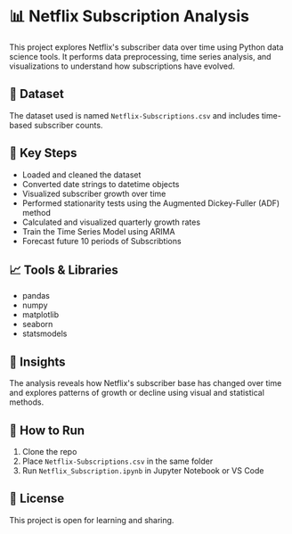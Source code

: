 # 📊 Netflix Subscription Analysis

This project explores Netflix's subscriber data over time using Python data science tools. It performs data preprocessing, time series analysis, and visualizations to understand how subscriptions have evolved.

## 📁 Dataset

The dataset used is named `Netflix-Subscriptions.csv` and includes time-based subscriber counts.

## 📌 Key Steps

- Loaded and cleaned the dataset
- Converted date strings to datetime objects
- Visualized subscriber growth over time
- Performed stationarity tests using the Augmented Dickey-Fuller (ADF) method
- Calculated and visualized quarterly growth rates
- Train the Time Series Model using ARIMA
- Forecast future 10 periods of Subscribtions

## 📈 Tools & Libraries

- pandas
- numpy
- matplotlib
- seaborn
- statsmodels

## 🧠 Insights

The analysis reveals how Netflix's subscriber base has changed over time and explores patterns of growth or decline using visual and statistical methods.

## 🚀 How to Run

1. Clone the repo
2. Place `Netflix-Subscriptions.csv` in the same folder
3. Run `Netflix_Subscription.ipynb` in Jupyter Notebook or VS Code

## 📜 License

This project is open for learning and sharing.
